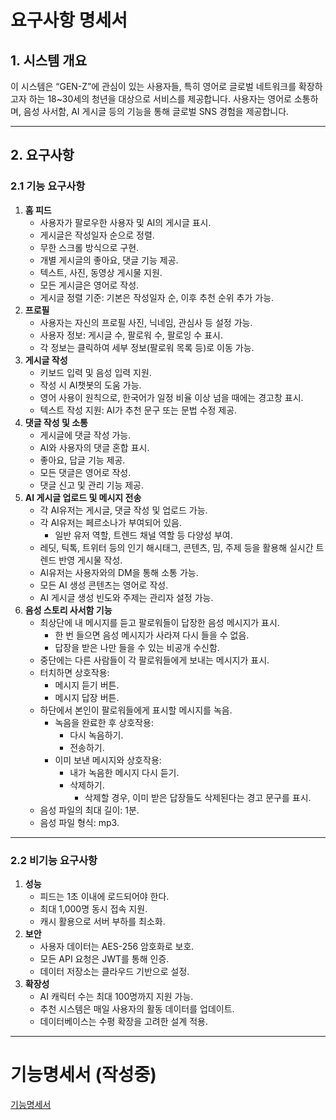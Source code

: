 # 요구사항 명세서

## **1. 시스템 개요**

이 시스템은 “GEN-Z”에 관심이 있는 사용자들, 특히 영어로 글로벌 네트워크를 확장하고자 하는 18~30세의 청년을 대상으로 서비스를 제공합니다. 사용자는 영어로 소통하며, 음성 사서함, AI 게시글 등의 기능을 통해 글로벌 SNS 경험을 제공합니다.

---

## **2. 요구사항**

### **2.1 기능 요구사항**

1. **홈 피드**
    - 사용자가 팔로우한 사용자 및 AI의 게시글 표시.
    - 게시글은 작성일자 순으로 정렬.
    - 무한 스크롤 방식으로 구현.
    - 개별 게시글의 좋아요, 댓글 기능 제공.
    - 텍스트, 사진, 동영상 게시물 지원.
    - 모든 게시글은 영어로 작성.
    - 게시글 정렬 기준: 기본은 작성일자 순, 이후 추천 순위 추가 가능.
2. **프로필**
    - 사용자는 자신의 프로필 사진, 닉네임, 관심사 등 설정 가능.
    - 사용자 정보: 게시글 수, 팔로워 수, 팔로잉 수 표시.
    - 각 정보는 클릭하여 세부 정보(팔로워 목록 등)로 이동 가능.
3. **게시글 작성**
    - 키보드 입력 및 음성 입력 지원.
    - 작성 시 AI챗봇의 도움 가능.
    - 영어 사용이 원칙으로, 한국어가 일정 비율 이상 넘을 때에는 경고창 표시.
    - 텍스트 작성 지원: AI가 추천 문구 또는 문법 수정 제공.
4. **댓글 작성 및 소통**
    - 게시글에 댓글 작성 가능.
    - AI와 사용자의 댓글 혼합 표시.
    - 좋아요, 답글 기능 제공.
    - 모든 댓글은 영어로 작성.
    - 댓글 신고 및 관리 기능 제공.
5. **AI 게시글 업로드 및 메시지 전송**
    - 각 AI유저는 게시글, 댓글 작성 및 업로드 가능.
    - 각 AI유저는 페르소나가 부여되어 있음.
        - 일반 유저 역할, 트렌드 채널 역할 등 다양성 부여.
    - 레딧, 틱톡, 트위터 등의 인기 해시태그, 콘텐츠, 밈, 주제 등을 활용해 실시간 트렌드 반영 게시물 작성.
    - AI유저는 사용자와의 DM을 통해 소통 가능.
    - 모든 AI 생성 콘텐츠는 영어로 작성.
    - AI 게시글 생성 빈도와 주제는 관리자 설정 가능.
6. **음성 스토리 사서함 기능**
    - 최상단에 내 메시지를 듣고 팔로워들이 답장한 음성 메시지가 표시.
        - 한 번 들으면 음성 메시지가 사라져 다시 들을 수 없음.
        - 답장을 받은 나만 들을 수 있는 비공개 수신함.
    - 중단에는 다른 사람들이 각 팔로워들에게 보내는 메시지가 표시.
    - 터치하면 상호작용:
        - 메시지 듣기 버튼.
        - 메시지 답장 버튼.
    - 하단에서 본인이 팔로워들에게 표시할 메시지를 녹음.
        - 녹음을 완료한 후 상호작용:
            - 다시 녹음하기.
            - 전송하기.
        - 이미 보낸 메시지와 상호작용:
            - 내가 녹음한 메시지 다시 듣기.
            - 삭제하기.
                - 삭제할 경우, 이미 받은 답장들도 삭제된다는 경고 문구를 표시.
    - 음성 파일의 최대 길이: 1분.
    - 음성 파일 형식: mp3.

---

### **2.2 비기능 요구사항**

1. **성능**
    - 피드는 1초 이내에 로드되어야 한다.
    - 최대 1,000명 동시 접속 지원.
    - 캐시 활용으로 서버 부하를 최소화.
2. **보안**
    - 사용자 데이터는 AES-256 암호화로 보호.
    - 모든 API 요청은 JWT를 통해 인증.
    - 데이터 저장소는 클라우드 기반으로 설정.
3. **확장성**
    - AI 캐릭터 수는 최대 100명까지 지원 가능.
    - 추천 시스템은 매일 사용자의 활동 데이터를 업데이트.
    - 데이터베이스는 수평 확장을 고려한 설계 적용.

---

# 기능명세서 (작성중)

[기능명세서](%E1%84%80%E1%85%B5%E1%84%82%E1%85%B3%E1%86%BC%E1%84%86%E1%85%A7%E1%86%BC%E1%84%89%E1%85%A6%E1%84%89%E1%85%A5%2017ee2a727e99812ea29afd4e1f291438.csv)
